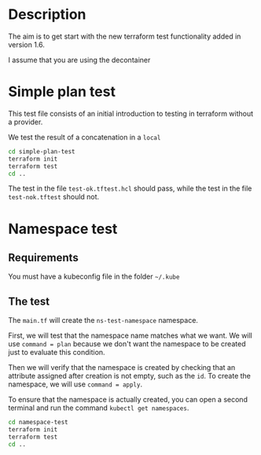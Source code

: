 
# Description

The aim is to get start with the new terraform test functionality added in version 1.6.

I assume that you are using the decontainer

# Simple plan test

This test file consists of an initial introduction to testing in terraform without a provider.

We test the result of a concatenation in a `local`

```bash
cd simple-plan-test
terraform init
terraform test
cd ..
```

The test in the file `test-ok.tftest.hcl` should pass, while the test in the file `test-nok.tftest` should not.

# Namespace test

## Requirements

You must have a kubeconfig file in the folder `~/.kube`

## The test

The `main.tf` will create the `ns-test-namespace` namespace.

First, we will test that the namespace name matches what we want.
We will use `command = plan` because we don't want the namespace to be created just to evaluate this condition.

Then we will verify that the namespace is created by checking that an attribute assigned after creation is not empty, such as the `id`.
To create the namespace, we will use `command = apply`.

To ensure that the namespace is actually created, you can open a second terminal and run the command `kubectl get namespaces`.

```bash
cd namespace-test
terraform init
terraform test
cd ..
```